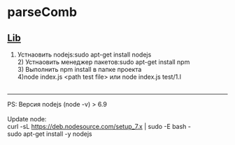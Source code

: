 # parseComb

<a href="https://github.com/jneen/parsimmon">Lib</a>
---
1) Устнаовить nodejs:sudo apt-get install nodejs
<br>2) Устнаовить менеджер пакетов:sudo apt-get install npm
<br>3) Выполнить npm install  в папке проекта
<br>4)node index.js \<path test file> или node index.js test/1.l
<br><br>
***
PS:
Версия nodejs (node -v) > 6.9
<br>
<br>
Update node:
<br>curl -sL https://deb.nodesource.com/setup_7.x | sudo -E bash -
<br>sudo apt-get install -y nodejs
